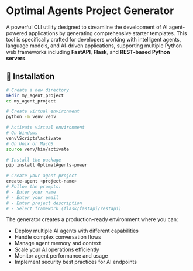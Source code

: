 # Optimal Agents Project Generator

A powerful CLI utility designed to streamline the development of AI agent-powered applications by generating comprehensive starter templates. This tool is specifically crafted for developers working with intelligent agents, language models, and AI-driven applications, supporting multiple Python web frameworks including **FastAPI**, **Flask**, and **REST-based Python servers**.



## 🔧 Installation

```bash
# Create a new directory
mkdir my_agent_project
cd my_agent_project

# Create virtual environment
python -m venv venv

# Activate virtual environment
# On Windows
venv\Scripts\activate
# On Unix or MacOS
source venv/bin/activate

# Install the package
pip install OptimalAgents-power

# Create your agent project
create-agent <project-name>
# Follow the prompts:
# - Enter your name
# - Enter your email
# - Enter project description
# - Select framework (flask/fastapi/restapi)
```

The generator creates a production-ready environment where you can:
- Deploy multiple AI agents with different capabilities
- Handle complex conversation flows
- Manage agent memory and context
- Scale your AI operations efficiently
- Monitor agent performance and usage
- Implement security best practices for AI endpoints
